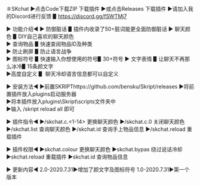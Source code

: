 ＃SKchat
▶点击Code下载ZIP 下载插件
▶或点击Releases 下载插件
▶请加入我的Discord进行反馈 ▋https://discord.gg/fSWTMj7

▶ 功能介绍◀
▶ 防御脏话 ▋插件内收录了50+脏词能更全面防御脏话
▶ 聊天颜色 ▋DIY自己喜欢的聊天颜色                        
▶ 查询物品 ▋快速查阅物品ID及种类                        
▶ 防止刷屏 ▋防止语言战争   
▶ 图标符号 ▋快速输入你想使用的符号▋30+符号
▶ 文字表情 ▋让聊天不再那么冰冷▋15条颜文字                           
▶高度自定义 ▋ 聊天冷却语言信息都可以自定义  

▶ 安装方法◀
▶前置SKRIPThttps://github.com/bensku/Skript/releases
▶将前置插件放入plugins启动服务器               
▶将本插件放入plugins\Skript\scripts文件夹中   
▶输入 /skript reload all 即可     

▶ 插件指令◀
▶/skchat.c.<1-14> 更换聊天颜色
▶/skchat.c.0 关闭聊天颜色
▶/skchat.list 查询聊天颜色
▶/skchat.id 查询手上物品信息
▶/skchat.reload 重载插件

▶ 插件权限◀
▶skchat.colour 更换聊天颜色
▶skchat.bypas 绕过说话冷却
▶skchat.reload 重载插件
▶skchat.id 查询物品信息

▶ 更新内容◀
2.0-2020.7.31▶增加了颜文字及图标符号
1.0-2020.7.31▶第一个版本
